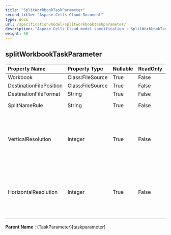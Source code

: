 ```yaml
---
title: "SplitWorkbookTaskParameter"
second_title: "Aspose.Cells Cloud Document"
type: docs
url: /specification/model/splitworkbooktaskparameter/
description: "Aspose.Cells Cloud model specification : SplitWorkbookTaskParameter. Effortlessly handle Excel and other spreadsheet documents with features like opening, generating, editing, splitting, merging, comparing, and converting."
weight: 50
---
```


## **splitWorkbookTaskParameter**

 

| Property Name | Property Type | Nullable |  ReadOnly | DefaultValue | Description | 
| :- | :- | :- |:- |  :- | :- |
| Workbook | Class:FileSource | True |  False |  |  |  
| DestinationFilePosition | Class:FileSource | True |  False |  |  |  
| DestinationFileFormat | String | True |  False |  |  |  
| SplitNameRule | String | True |  False |  | SheetName /NewGuid |  
| VerticalResolution | Integer | True |  False |  | When destination file format is image , vertical resolution can not be null. |  
| HorizontalResolution | Integer | True |  False |  | When destination file format is image , horizontal resolution can not be null. |  

**Parent Name** : (TaskParameter)[taskparameter]


